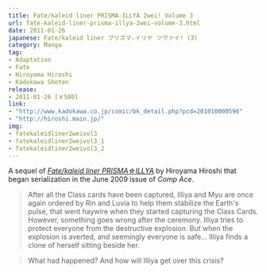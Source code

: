 ```yaml
---
title: Fate/kaleid liner PRISMA☆ILLYA 2wei! Volume 3
url: fate-kaleid-liner-prisma-illya-2wei-volume-3.html
date: 2011-01-26
japanese: Fate/kaleid liner プリズマ☆イリヤ ツヴァイ! (3)
category: Manga
tag:
- Adaptation
- Fate
- Hiroyama Hiroshi
- Kadokawa Shoten
release:
- 2011-01-26 [￥580]
link:
- "http://www.kadokawa.co.jp/comic/bk_detail.php?pcd=201010000596"
- "http://hiroshi.main.jp/"
img:
- fatekaleidliner2weivol3
- fatekaleidliner2weivol3_1
- fatekaleidliner2weivol3_2
---
```


A sequel of [*Fate/kaleid liner PRISMA☆ILLYA*](fate-kaleid-liner-prisma-illya-volume-1.html) by Hiroyama Hiroshi that began serialization in the June 2009 issue of *Comp Ace*.

> After all the Class cards have been captured, Illiya and Myu are once again ordered by Rin and Luvia to help them stabilize the Earth's pulse, that went haywire when they started capturing the Class Cards. However, something goes wrong after the ceremony. Illiya tries to protect everyone from the destructive explosion. But when the explosion is averted, and seemingly everyone is safe... Illiya finds a clone of herself sitting beside her.

> What had happened? And how will Illiya get over this crisis?